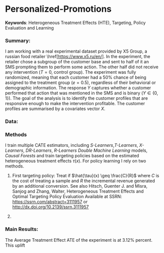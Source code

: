 # Personalized-Promotions
**Keywords**: Heterogeneous Treatment Effects (HTE), Targeting, Policy Evaluation and Learning

### Summary:
I am working with a real experimental dataset provided by X5 Group, a russian food retailer \href[https://www.x5.ru/en/]. In the experiment, the retailer chose a subgroup of the customer base and sent to half of it an SMS prompting them to perform some action. The other half did not receive any intervention ($T=0$, control group). The experiment was fully randomized, meaning that each customer had a 50% chance of being assigned to the treatment group ($e = 0.5$), regardless of their behavioral or demographic information. The response $Y$ captures whether a customer performed that action that was mentioned in the SMS and is binary ($Y \in \{ 0,1 \}$). The goal of the analysis is to identify the customer profiles that are responsive enough to make the intervention profitable. The customer profiles are summarised by a covariates vector $X$.


### Data:

### Methods
I train multiple $\text{CATE}$ estimators, including *S-Learners*,*T-Learners*, *X-Learners*, *DR-Learners*, *R-Learners*  *Double Machine Learning* models, *Causal Forests* and train targeting policies based on the estimated heterogeneous treatment effects $\tau(x)$. For policy learning I rely on two methods.
1. First targeting policy: Treat if $\hat{\tau}(x) \geq \frac{C}{R}$ where $C$ is the cost of treating a sample and $R$ the incremental revenue generated by an additional conversion. See also Hitsch, Guenter J. and Misra, Sanjog and Zhang, Walter, Heterogeneous Treatment Effects and Optimal Targeting Policy Evaluation  Available at SSRN: https://ssrn.com/abstract=3111957 or http://dx.doi.org/10.2139/ssrn.3111957

  
2. 
   

### Main Results:
The Average Treatment Effect $\text{ATE}$ of the experiment is at 3.12% percent. This uplift 


